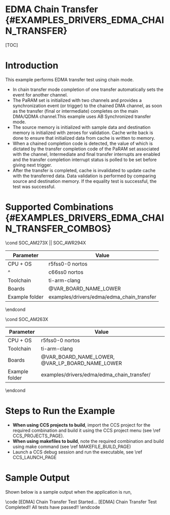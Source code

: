 # EDMA Chain Transfer {#EXAMPLES_DRIVERS_EDMA_CHAIN_TRANSFER}

[TOC]

# Introduction

This example performs EDMA transfer test using chain mode.
- In chain transfer mode completion of one transfer automatically sets the event for another channel.
- The PaRAM set is initialized with two channels and provides a synchronization
  event (or trigger) to the chained DMA channel, as soon as the transfer (final or intermediate)
  completes on the main DMA/QDMA channel.This example uses AB Synchronized transfer mode.
- The source memory is initialized with sample data and destination memory
  is initialized with zeroes for validation. Cache write back is done to
  ensure that initialized data from cache is written to memory.
- When a chained completion code is detected, the value of which is dictated by the
  transfer completion code of the PaRAM set associated with the channel,
  Intermediate and final transfer interrupts are enabled and the transfer
  completion interrupt status is polled to be set before giving next trigger.
- After the transfer is completed, cache is invalidated to update cache with
  the transferred data. Data validation is performed by comparing
  source and destination memory. If the equality test is successful, the test
  was successful.


# Supported Combinations {#EXAMPLES_DRIVERS_EDMA_CHAIN_TRANSFER_COMBOS}

\cond SOC_AM273X || SOC_AWR294X

 Parameter      | Value
 ---------------|-----------
 CPU + OS       | r5fss0-0 nortos
 ^              | c66ss0 nortos
 Toolchain      | ti-arm-clang
 Boards         | @VAR_BOARD_NAME_LOWER
 Example folder | examples/drivers/edma/edma_chain_transfer

\endcond

\cond SOC_AM263X

 Parameter      | Value
 ---------------|-----------
 CPU + OS       | r5fss0-0 nortos
 Toolchain      | ti-arm-clang
 Boards         | @VAR_BOARD_NAME_LOWER, @VAR_LP_BOARD_NAME_LOWER
 Example folder | examples/drivers/edma/edma_chain_transfer/

\endcond

# Steps to Run the Example

- **When using CCS projects to build**, import the CCS project for the required combination
  and build it using the CCS project menu (see \ref CCS_PROJECTS_PAGE).
- **When using makefiles to build**, note the required combination and build using
  make command (see \ref MAKEFILE_BUILD_PAGE)
- Launch a CCS debug session and run the executable, see \ref CCS_LAUNCH_PAGE

# Sample Output

Shown below is a sample output when the application is run,

\code
[EDMA] Chain Transfer Test Started...
[EDMA] Chain Transfer Test Completed!!
All tests have passed!!
\endcode

